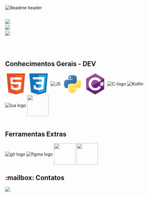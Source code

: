 <img src="https://readme-typing-svg.demolab.com?font=Fira+Code&weight=600&size=25&duration=3000&pause=503&color=7000FF&center=true&vCenter=true&random=false&width=435&lines=Ol%C3%A1+me+chamo+Gabriel.;Este+%C3%A9+meu+perfil+!" alt="Readme header">

##

<div>
  <img height="180em" src="https://github-readme-stats.vercel.app/api?username=GabrielSelvenca&theme=blueberry&show_icons=true&hide_border=true&count_private=true"/>
</div>
<div>
  <img height="180em" src="https://github-readme-streak-stats.herokuapp.com/?user=GabrielSelvenca&theme=blueberry&hide_border=true"/>
</div>
<div>
  <img height="180em" src="https://github-readme-stats.vercel.app/api/top-langs/?username=GabrielSelvenca&theme=blueberry&show_icons=true&hide_border=true&layout=compact"/>
</div>

##

<div style="display: inline_block" background-color: #fff; padding: 20px; border-radius: 12px;><br>
  <h2>Conhecimentos Gerais - DEV</h2>
  <img align="center" alt="HTML" height="70" width="70" src="https://raw.githubusercontent.com/devicons/devicon/master/icons/html5/html5-original.svg">
  <img align="center" alt="CSS" height="70" width="70" src="https://raw.githubusercontent.com/devicons/devicon/master/icons/css3/css3-original.svg">
  <img align="center" alt="JS" height="70" width="70" src="https://cdn.jsdelivr.net/gh/devicons/devicon@latest/icons/javascript/javascript-plain.svg" />
  <img align="center" alt="Python" height="70" width="70" src="https://raw.githubusercontent.com/devicons/devicon/master/icons/python/python-original.svg">
  <img align="center" alt="Csharp" height="70" width="70" src="https://raw.githubusercontent.com/devicons/devicon/master/icons/csharp/csharp-original.svg">
  <img align="center" alt="C-logo" height="70" width="70" src="https://cdn.jsdelivr.net/gh/devicons/devicon@latest/icons/c/c-original.svg">
  <img align="center" alt="Kotlin" height="70" width="70" src="https://cdn.jsdelivr.net/gh/devicons/devicon@latest/icons/kotlin/kotlin-plain-wordmark.svg" />
  <img align="center" alt="lua logo" height="70" width="70" src="https://cdn.jsdelivr.net/gh/devicons/devicon@latest/icons/lua/lua-original.svg"/>
  <img align="center" height="70" width="70" src="https://cdn.jsdelivr.net/gh/devicons/devicon@latest/icons/unity/unity-original.svg" />
</div>

<div style="display: inline_block"><br>
  <h2>Ferramentas Extras</h2>
  <img align="center" alt="git logo" height="70" width="70" src="https://cdn.simpleicons.org/git/F05032"/>
  <img align="center" alt="figma logo" height="70" width="70" src="https://cdn.jsdelivr.net/gh/devicons/devicon/icons/figma/figma-original.svg"/>
  <img align="center" height="70" width="70" src="https://cdn.jsdelivr.net/gh/devicons/devicon@latest/icons/maya/maya-original-wordmark.svg" />
  <img align="center" height="70" width="70" src="https://cdn.jsdelivr.net/gh/devicons/devicon@latest/icons/photoshop/photoshop-original.svg" />
</div>

##

<div>
  <h2>:mailbox: Contatos</h2>
  <a href="https://www.linkedin.com/in/gabriel-selvenca-05622628b/" target="_blank"><img src="https://img.shields.io/badge/-LinkedIn-%230077B5?style=for-the-badge&logo=linkedin&logoColor=white" target="_blank"></a>
 
</div>
